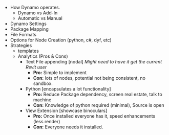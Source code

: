 - How Dynamo operates.
	- Dynamo vs Add-In
	- Automatic vs Manual
- Dynamo Settings
- Package Mapping
- File Formats
- Options for Node Creation (python, c#, dyf, etc)
- Strategies
	- templates
	 - Analytics (Pros & Cons)
	 	- Text File appending [nodal] _Might need to have it get the current Revit user_ 
			- **Pro:** Simple to implement 
			- **Con:** lots of nodes, potential not being consistent, no sandbox.
		- Python [encapsulates a lot functionality] 
			- **Pro:** Reduce Package dependency, screen real estate, talk to machine 
			- **Con:** Knowledge of python required (minimal), Source is open
		- View Extension [showcase binoculars] 
			- **Pro:** Once installed everyone has it, speed enhancements (less render) 
			- **Con:** Everyone needs it installed.
		
